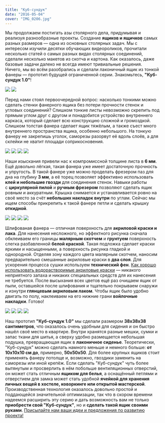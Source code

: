 ```yaml
---
title: "Куб-сундук"
date: "2016-05-04"
cover: "IMG_0206.jpg"
---
```


Мы продолжаем постигать азы столярного дела, придумывая и реализуя разнообразные проекты. Создание **ящиков и ящичков** самых разных размеров — одна из основных столярных задач. Мы с интересом изучили десятки обучающих видеороликов, прочитали несколько статей о самых разных видах столярных соединений, сделали несколько макетов из скотча и картона. Как оказалось, даже базовые задачи далеко не всегда имеют тривиальные решения. Ничего, мы во всём разобрались и сделали лаконичный ящик из тонкой фанеры — прототип будущей ограниченной серии. Знакомьтесь, **"Куб-сундук 1.0"**!

![](./images/IMG_0184.jpg)
![](./images/IMG_0186.jpg)

Перед нами стоял первоочередной вопрос: насколько тонкими можно сделать стенки фанерного ящика без потери прочности стенок и угловых соединений? Слишком тонкие листы невозможно скрепить под прямым углом друг с другом и понадобится устройство внутреннего каркаса, который сделает всю конструкцию сложной и громоздкой. Слишком толстая фанера сделает ящик тяжёлым, а также съест много внутреннего пространства ящика, особенно небольшого. На тонкую фанеру не закрепишь уголок, саморезы разорвут её вдоль слоёв, а для склейки не хватит площади соприкосновения.

![](./images/IMG_0190.jpg)
![](./images/IMG_0192.jpg)
![](./images/IMG_0194.jpg)
![](./images/IMG_0195.jpg)

Наши изыскания привели нас к компромиссной толщине листа в **6 мм**. Ещё довольно лёгкая, такая фанера уже имеет достаточную прочность и упругость. В такой фанере уже можно проделать фрезером паз для дна на глубину **3 мм**, а её торец позволяет эффективно использовать **клей и небольшие гвозди** для соединения стенок. Навыки работы с **циркулярной пилой** и **ручным фрезером** позволяют сделать ящик ровным и аккуратным. Крышка снимается и устанавливается ровно на своё место за счёт **небольших накладок внутри** по углам. Сейчас мы ищем способы прикрепить к такой фанере петли и сделать крышку **откидной**.



![](./images/IMG_0196.jpg)
![](./images/IMG_0200.jpg)
![](./images/IMG_0202.jpg)
![](./images/IMG_0205.jpg)


Шлифованая фанера — отличная поверхность для **акриловой краски и лака**. Для нанесения несложного, но эффектного рисунка сначала обклеиваем его границы **малярным скотчем** и **грунтуем** поверхность слегка разбавленной **белой краской**. Такая подложка сделает краски яркими и насыщенными, а поверхность рисунка гладкой и однородной. Отделяя зону каждого цвета малярным скотчем, наносим предварительно смешанные акриловые краски в **два слоя**. Для ускорения процесса сушки используем **технический фен**. [Как хорошо использовать водорастворимые акриловые краски](http://ooley.ru/oda-akrilu/) — никакого неприятного запаха и никаких специальных средств для их нанесения не требуется. После высыхания всех цветов ещё раз очищаем ящик от пыли, оставшейся после шлифования и тщательно покрываем снаружи и изнутри **глянцевым акриловым лаком**. Чтобы ящик было удобно двигать по полу, наклеиваем на его нижние грани **войлочные накладки**. Готово!

![](./images/IMG_0207.jpg)
![](./images/IMG_0321.jpg)
![](./images/IMG_0326.jpg)
![](./images/IMG_0329.jpg)

Наш прототип **"Куб-сундук 1.0"** мы сделали размером **38х38х38 сантиметров**, что оказалось очень удобным для сидения и он быстро нашёл своё место в квартире. Внутри хранятся разные мешки, сумки и запас ткани для шитья, а сверху удобно размещается небольшая подушка, превращающая ящик в **лаконичное сиденье**. Теоретически, "Куб-сундук" можно сделать намного меньше и немного больше: **от 10х10х10 см до**, примерно, **50х50х50**. Для более крупных ящиков стоит применять фанеру потолще и, возможно, гвоздики заменить на саморезы или иной крепёж. Если сделать "Куб-сундук" чуть более вытянутым и просверлить в нём побольше вентиляционных отверстий, он может стать отличным **ящиком для белья**, а оснащённый петлями и отверстием для замка может стать удобной **ячейкой для хранения личных вещей в хостеле, коворкинге или открытой мастерской**. Производственная технология оказалось довольно простой и поддающейся значительной оптимизации, так что в скором времени надеемся расширить эту серию и дать возможность вам не только **приобрести свой "Куб-сундук"**, но и **сделать такой ящик своими руками**. [Присылайте нам ваши идеи и предложения по развитию проекта!](http://ooley.ru/svyaz/)


